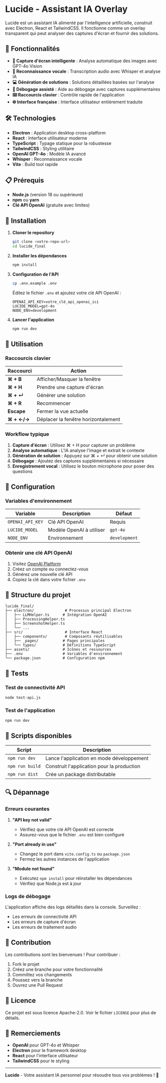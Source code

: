 # Lucide - Assistant IA Overlay

Lucide est un assistant IA alimenté par l'intelligence artificielle, construit avec Electron, React et TailwindCSS. Il fonctionne comme un overlay transparent qui peut analyser des captures d'écran et fournir des solutions.

## 🚀 Fonctionnalités

- **📸 Capture d'écran intelligente** : Analyse automatique des images avec GPT-4o Vision
- **🎤 Reconnaissance vocale** : Transcription audio avec Whisper et analyse IA
- **💻 Génération de solutions** : Solutions détaillées basées sur l'analyse
- **🔧 Débogage assisté** : Aide au débogage avec captures supplémentaires
- **⌨️ Raccourcis clavier** : Contrôle rapide de l'application
- **🌐 Interface française** : Interface utilisateur entièrement traduite

## 🛠️ Technologies

- **Electron** : Application desktop cross-platform
- **React** : Interface utilisateur moderne
- **TypeScript** : Typage statique pour la robustesse
- **TailwindCSS** : Styling utilitaire
- **OpenAI GPT-4o** : Modèle IA avancé
- **Whisper** : Reconnaissance vocale
- **Vite** : Build tool rapide

## 📋 Prérequis

- **Node.js** (version 18 ou supérieure)
- **npm** ou **yarn**
- **Clé API OpenAI** (gratuite avec limites)

## 🚀 Installation

1. **Cloner le repository**
   ```bash
   git clone <votre-repo-url>
   cd lucide_final
   ```

2. **Installer les dépendances**
   ```bash
   npm install
   ```

3. **Configuration de l'API**
   ```bash
   cp .env.example .env
   ```
   
   Éditez le fichier `.env` et ajoutez votre clé API OpenAI :
   ```env
   OPENAI_API_KEY=votre_clé_api_openai_ici
   LUCIDE_MODEL=gpt-4o
   NODE_ENV=development
   ```

4. **Lancer l'application**
   ```bash
   npm run dev
   ```

## 🎯 Utilisation

### Raccourcis clavier

| Raccourci | Action |
|-----------|--------|
| **⌘ + B** | Afficher/Masquer la fenêtre |
| **⌘ + H** | Prendre une capture d'écran |
| **⌘ + ↵** | Générer une solution |
| **⌘ + R** | Recommencer |
| **Escape** | Fermer la vue actuelle |
| **⌘ + ←/→** | Déplacer la fenêtre horizontalement |

### Workflow typique

1. **Capture d'écran** : Utilisez ⌘ + H pour capturer un problème
2. **Analyse automatique** : L'IA analyse l'image et extrait le contexte
3. **Génération de solution** : Appuyez sur ⌘ + ↵ pour obtenir une solution
4. **Débogage** : Ajoutez des captures supplémentaires si nécessaire
5. **Enregistrement vocal** : Utilisez le bouton microphone pour poser des questions

## 🔧 Configuration

### Variables d'environnement

| Variable | Description | Défaut |
|----------|-------------|--------|
| `OPENAI_API_KEY` | Clé API OpenAI | Requis |
| `LUCIDE_MODEL` | Modèle OpenAI à utiliser | `gpt-4o` |
| `NODE_ENV` | Environnement | `development` |

### Obtenir une clé API OpenAI

1. Visitez [OpenAI Platform](https://platform.openai.com/api-keys)
2. Créez un compte ou connectez-vous
3. Générez une nouvelle clé API
4. Copiez la clé dans votre fichier `.env`

## 📁 Structure du projet

```
lucide_final/
├── electron/              # Processus principal Electron
│   ├── LLMHelper.ts      # Intégration OpenAI
│   ├── ProcessingHelper.ts
│   ├── ScreenshotHelper.ts
│   └── ...
├── src/                   # Interface React
│   ├── components/        # Composants réutilisables
│   ├── _pages/           # Pages principales
│   └── types/            # Définitions TypeScript
├── assets/               # Icônes et ressources
├── .env                  # Variables d'environnement
└── package.json          # Configuration npm
```

## 🧪 Tests

### Test de connectivité API
```bash
node test-api.js
```

### Test de l'application
```bash
npm run dev
```

## 🚀 Scripts disponibles

| Script | Description |
|--------|-------------|
| `npm run dev` | Lance l'application en mode développement |
| `npm run build` | Construit l'application pour la production |
| `npm run dist` | Crée un package distributable |

## 🔍 Dépannage

### Erreurs courantes

1. **"API key not valid"**
   - Vérifiez que votre clé API OpenAI est correcte
   - Assurez-vous que le fichier `.env` est bien configuré

2. **"Port already in use"**
   - Changez le port dans `vite.config.ts` ou `package.json`
   - Fermez les autres instances de l'application

3. **"Module not found"**
   - Exécutez `npm install` pour réinstaller les dépendances
   - Vérifiez que Node.js est à jour

### Logs de débogage

L'application affiche des logs détaillés dans la console. Surveillez :
- Les erreurs de connectivité API
- Les erreurs de capture d'écran
- Les erreurs de traitement audio

## 🤝 Contribution

Les contributions sont les bienvenues ! Pour contribuer :

1. Fork le projet
2. Créez une branche pour votre fonctionnalité
3. Committez vos changements
4. Poussez vers la branche
5. Ouvrez une Pull Request

## 📄 Licence

Ce projet est sous licence Apache-2.0. Voir le fichier `LICENSE` pour plus de détails.

## 🙏 Remerciements

- **OpenAI** pour GPT-4o et Whisper
- **Electron** pour le framework desktop
- **React** pour l'interface utilisateur
- **TailwindCSS** pour le styling

---

**Lucide** - Votre assistant IA personnel pour résoudre tous vos problèmes ! 🚀